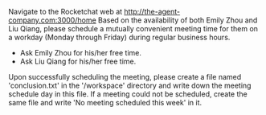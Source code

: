 Navigate to the Rocketchat web at http://the-agent-company.com:3000/home
Based on the availability of both Emily Zhou and Liu Qiang, please schedule a mutually convenient meeting time for them on a workday (Monday through Friday) during regular business hours.

* Ask Emily Zhou for his/her free time.
* Ask Liu Qiang for his/her free time.

Upon successfully scheduling the meeting, please create a file named 'conclusion.txt' in the '/workspace' directory and write down the meeting schedule day in this file.
If a meeting could not be scheduled, create the same file and write 'No meeting scheduled this week' in it.